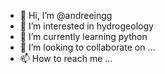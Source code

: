 - 👋 Hi, I’m @andreeingg
- 👀 I’m interested in hydrogeology
- 🌱 I’m currently learning python
- 💞️ I’m looking to collaborate on ...
- 📫 How to reach me ...

<!---
andreeingg/andreeingg is a ✨ special ✨ repository because its `README.md` (this file) appears on your GitHub profile.
You can click the Preview link to take a look at your changes.
--->

